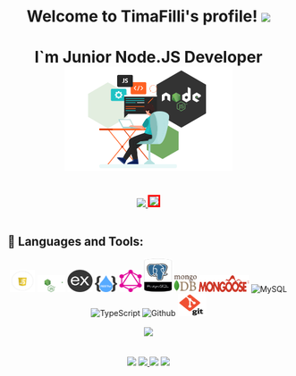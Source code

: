<h1 align="center">
  Welcome to TimaFilli's profile!
  <img src="https://media.giphy.com/media/hvRJCLFzcasrR4ia7z/giphy.gif" width="28">
</h1>

<h1 align="center">
  I`m Junior Node.JS Developer
  <br>
  <img src="./img/developer1.png" width="300">
</h1>

<br>
<div align="center">
  <a href="https://github.com/timafilli">
  <img height="180" src="https://github-readme-stats.vercel.app/api?username=timafilli&show_icons=true&theme=dark&include_all_commits=true&count_private=true"/>
  <img height="180" style="border:3px solid red;"src="https://github-readme-stats.vercel.app/api/top-langs/?username=timafilli&layout=compact&langs_count=7&theme=dark"/>
  </a>
</div>

<br>
  
## 🤹 Languages and Tools:
<div style="display: inline_block" align="center">

  <img alt="JavaScript" height="40" width="45" src="./img/JAVASCRIPT.gif">

  <!-- <img alt="Python" height="30" width="40" src="https://cdn.jsdelivr.net/gh/devicons/devicon/icons/python/python-original.svg">
   -->

  <img alt="Node.JS" height="30" width="50" src="./img/nodejs.png">

  <img alt="Express.JS" height="40" width="45" src="./img/express.png">

  <img alt="Rest API" height="30" width="40" src="./img/restApi.png">

  <img alt="GraphQL" height="40" width="40" src="./img/graphql1.png">

  <img alt="PostgreSQL" height="60" width="50" src="./img/postgresql.png">

  <img alt="MongoDB" height="30" width="40" src="./img/mongodb.png">

  <img alt="MongoDB" height="30" width="90" src="./img/mongoose.png">

  <img alt="MySQL" height="40" width="50" src="https://cdn.jsdelivr.net/gh/devicons/devicon/icons/mysql/mysql-original.svg">

  <img alt="TypeScript" height="40" width="50" src="https://cdn.jsdelivr.net/gh/devicons/devicon/icons/typescript/typescript-original.svg">
  
  <img alt="Github" height="40" width="50" src="https://cdn.jsdelivr.net/gh/devicons/devicon/icons/github/github-original.svg">

  <img alt="Github" height="40" width="50" src="./img/git.png">

</div>

<br>
  
<div align="center">
  <img src="https://raw.githubusercontent.com/diyorbekrustamjonov/diyorbekrustamjonov/output/github-contribution-grid-snake.svg" />
</div>

<br>  

<div align="center" style="background-image: url('./img/backgroundgif.gif');">
  <!-- <a href="https://www.youtube.com/channel/UCuqyDwL24mdZ0gqy6jXKL8g" target="_blank"><img src="https://img.shields.io/badge/YouTube-FF0000?style=for-the-badge&logo=youtube&logoColor=white" target="_blank"></a> -->
<br>
  <a href="https://t.me/TimaFilli" target="_blank"><img src="https://img.shields.io/badge/-TELEGRAM-%230077B5?style=for-the-badge&logo=telegram&logoColor=white"></a>
  <a href = "mailto:timafilli15@gmail.com"><img src="https://img.shields.io/badge/-Gmail-%23333?style=for-the-badge&logo=gmail&logoColor=red" target="_blank">
  <a href="https://www.linkedin.com/in/timafilli-zayniddinov-390553238/" target="_blank"><img src="https://img.shields.io/badge/-LinkedIn-%230077B5?style=for-the-badge&logo=linkedin&logoColor=white" target="_blank"></a> 
      <a href = "https://leetcode.com/TimaFilli/"><img src="https://img.shields.io/badge/-LeetCode-%23000?style=for-the-badge&logo=LeetCode&logoColor=white" target="_blank"></a>
  <!-- <a href = "https://www.codewars.com/users/diyorbekrustamjonov"><img src="https://img.shields.io/badge/-CODEWARS-%23333?style=for-the-badge&logo=codewars&logoColor=white" target="_blank"></a> -->

<br>  

</div>
